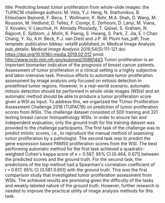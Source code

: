 title: Predicting breast tumor proliferation from whole-slide images: the TUPAC16 challenge
authors: M. Veta, Y.J. Heng, N. Stathonikos, B. Ehteshami Bejnordi, F. Beca, T. Wollmann, K. Rohr, M.A. Shah, D. Wang, M. Rousson, M. Hedlund, D. Tellez, F. Ciompi, E. Zerhouni, D. Lanyi, M. Viana, V. Kovalev, V. Liauchuk, H. Ahmady Phoulady, T. Qaiser, S. Graham, N. Rajpoot, E. Sjöblom, J. Molin, K. Paeng, S. Hwang, S. Park, Z. Jia, E. I-Chao Chang, Y. Xu, A.H. Beck, P.J. van Diest and J.P. W. Pluim
has_pdf: True
template: publication
bibkey: veta18
published_in: Medical Image Analysis
pub_details: <i>Medical Image Analysis</i> 2019;54(5):111-121
doi: https://doi.org/10.1016/j.media.2019.02.012
pmid: http://www.ncbi.nlm.nih.gov/pubmed/30861443
Tumor proliferation is an important biomarker indicative of the prognosis of breast cancer patients. Assessment of tumor proliferation in a clinical setting is a highly subjective and labor-intensive task. Previous efforts to automate tumor proliferation assessment by image analysis only focused on mitosis detection in predefined tumor regions. However, in a real-world scenario, automatic mitosis detection should be performed in whole-slide images (WSIs) and an automatic method should be able to produce a tumor proliferation score given a WSI as input. To address this, we organized the TUmor Proliferation Assessment Challenge 2016 (TUPAC16) on prediction of tumor proliferation scores from WSIs. The challenge dataset consisted of 500 training and 321 testing breast cancer histopathology WSIs. In order to ensure fair and independent evaluation, only the ground truth for the training dataset was provided to the challenge participants. The first task of the challenge was to predict mitotic scores, i.e., to reproduce the manual method of assessing tumor proliferation by a pathologist. The second task was to predict the gene expression based PAM50 proliferation scores from the WSI. The best performing automatic method for the first task achieved a quadratic-weighted Cohen's kappa score of κ = 0.567, 95% CI [0.464, 0.671] between the predicted scores and the ground truth. For the second task, the predictions of the top method had a Spearman's correlation coefficient of r = 0.617, 95% CI [0.581 0.651] with the ground truth. This was the first comparison study that investigated tumor proliferation assessment from WSIs. The achieved results are promising given the difficulty of the tasks and weakly-labeled nature of the ground truth. However, further research is needed to improve the practical utility of image analysis methods for this task.

